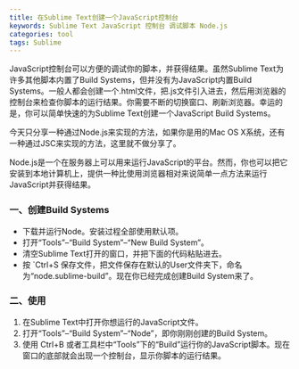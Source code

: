 ```yaml
---
title: 在Sublime Text创建一个JavaScript控制台
keywords: Sublime Text JavaScript 控制台 调试脚本 Node.js
categories: tool
tags: Sublime
---
```




JavaScript控制台可以方便的调试你的脚本，并获得结果。虽然Sublime Text为许多其他脚本内置了Build Systems，但并没有为JavaScript内置Build Systems。一般人都会创建一个.html文件，把.js文件引入进去，然后用浏览器的控制台来检查你脚本的运行结果。你需要不断的切换窗口、刷新浏览器。幸运的是，你可以简单快速的为Sublime Text创建一个JavaScript Build Systems。


今天只分享一种通过Node.js来实现的方法，如果你是用的Mac OS X系统，还有一种通过JSC来实现的方法，这里就不做分享了。

Node.js是一个在服务器上可以用来运行JavaScript的平台。然而，你也可以把它安装到本地计算机上，提供一种比使用浏览器相对来说简单一点方法来运行JavaScript并获得结果。

### 一、创建Build Systems

* 下载并运行Node。安装过程全部使用默认项。
* 打开“Tools”–“Build System”–“New Build System”。
* 清空Sublime Text打开的窗口，并把下面的代码粘贴进去。
* 按 `Ctrl+S 保存文件，把文件保存在默认的User文件夹下，命名为“node.sublime-build”。现在你已经完成创建Build System来了。

### 二、使用

1. 在Sublime Text中打开你想运行的JavaScript文件。
2. 打开“Tools”–“Build System”–“Node”，即你刚刚创建的Build System。
3. 使用 Ctrl+B 或者工具栏中“Tools”下的“Build”运行你的JavaScript脚本。现在窗口的底部就会出现一个控制台，显示你脚本的运行结果。
